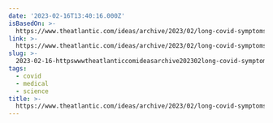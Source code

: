 ```yaml
---
date: '2023-02-16T13:40:16.000Z'
isBasedOn: >-
  https://www.theatlantic.com/ideas/archive/2023/02/long-covid-symptoms-chronic-illness-disability/673057/
link: >-
  https://www.theatlantic.com/ideas/archive/2023/02/long-covid-symptoms-chronic-illness-disability/673057/
slug: >-
  2023-02-16-httpswwwtheatlanticcomideasarchive202302long-covid-symptoms-chronic-illness-disability673057
tags:
  - covid
  - medical
  - science
title: >-
  https://www.theatlantic.com/ideas/archive/2023/02/long-covid-symptoms-chronic-illness-disability/673057/
---
```


